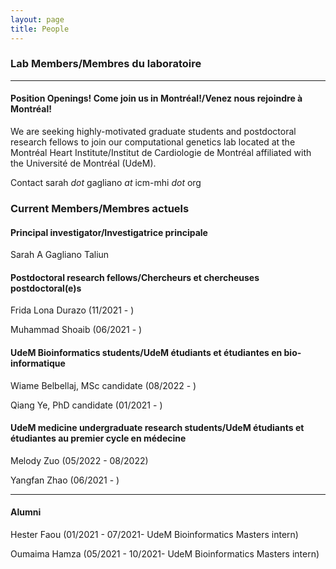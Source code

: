 ```yaml
---
layout: page
title: People 
---
```


### Lab Members/Membres du laboratoire

-------
#### Position Openings! <b>Come join us in Montréal!/Venez nous rejoindre à Montréal!</b> 
We are seeking highly-motivated graduate students and postdoctoral research fellows to join our computational genetics lab located at the Montréal Heart Institute/Institut de Cardiologie de Montréal affiliated with the Université de Montréal (UdeM).

Contact sarah <i>dot</i> gagliano <i>at</i> icm-mhi <i>dot</i> org


### Current Members/Membres actuels
#### Principal investigator/Investigatrice principale
Sarah A Gagliano Taliun

#### Postdoctoral research fellows/Chercheurs et chercheuses postdoctoral(e)s
Frida Lona Durazo (11/2021 - )
<p>Muhammad Shoaib (06/2021 - )</p>

#### UdeM Bioinformatics students/UdeM étudiants et étudiantes en bio-informatique
Wiame Belbellaj, MSc candidate (08/2022 - )
<p>Qiang Ye, PhD candidate (01/2021 - )</p>

#### UdeM medicine undergraduate research students/UdeM étudiants et étudiantes au premier cycle en médecine
Melody Zuo (05/2022 - 08/2022)
<p>Yangfan Zhao (06/2021 - )</p>

-------
#### Alumni  
Hester Faou (01/2021 - 07/2021- UdeM Bioinformatics Masters intern)
<p>Oumaima Hamza (05/2021 - 10/2021- UdeM Bioinformatics Masters intern)</p>
